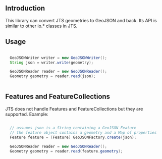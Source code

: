 ## Introduction

This library can convert JTS geometries to GeoJSON and back. Its API is similar to other io.* classes in JTS.

## Usage

```java

  GeoJSONWriter writer = new GeoJSONWriter();
  String json = writer.write(geometry);

  GeoJSONReader reader = new GeoJSONReader();
  Geometry geometry = reader.read(json);
  
```

## Features and FeatureCollections

JTS does not handle Features and FeatureCollections but they are supported. Example:

```java

  // assumes json is a String containing a GeoJSON Feature
  // the feature object contains a geometry and a Map of properties
  Feature feature = (Feature) GeoJSONFactory.create(json);
  
  GeoJSONReader reader = new GeoJSONReader();
  Geometry geometry = reader.read(feature.geometry);

```
